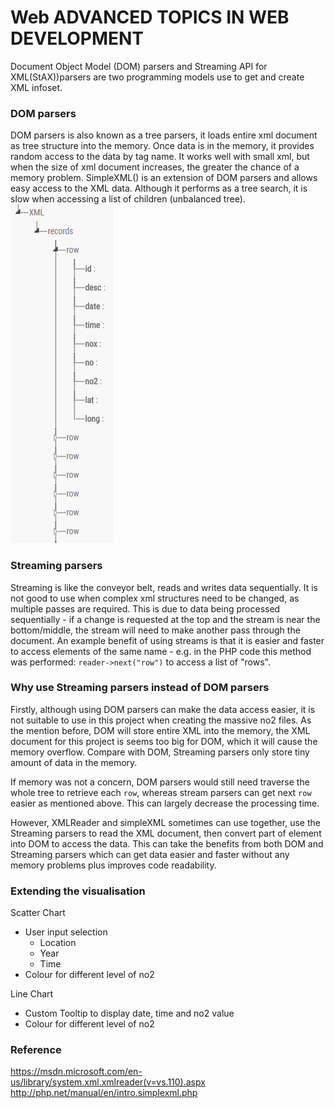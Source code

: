 # Web ADVANCED TOPICS IN WEB DEVELOPMENT
Document Object Model (DOM) parsers and Streaming API for XML(StAX))parsers are two programming models use to get and create XML infoset.

### DOM parsers
DOM parsers is also known as a tree parsers, it loads entire xml document as tree structure into the memory. Once data is in the memory, it provides random access to the data by tag name. It works well with small xml, but when the size of xml document increases, the greater the chance of a memory problem. SimpleXML() is an extension of DOM parsers and allows easy access to the XML data. Although it performs as a tree search, it is slow when accessing a list of children (unbalanced tree).<br>
![](image/image.png)

### Streaming parsers
Streaming is like the conveyor belt, reads and writes data sequentially. It is not good to use when complex xml structures need to be changed, as multiple passes are required. This is due to data being processed sequentially - if a change is requested at the top and the stream is near the bottom/middle, the stream will need to make another pass through the document.
An example benefit of using streams is that it is easier and faster to access elements of the same name - e.g. in the PHP code this method was performed: `reader->next("row")` to access a list of "rows".

### Why use Streaming parsers instead of DOM parsers
Firstly, although using DOM parsers can make the data access easier, it is not suitable to use in this project when creating the massive no2 files. As the mention before, DOM will store entire XML into the memory, the XML document for this project is seems too big for DOM, which it will cause the memory overflow. Compare with DOM, Streaming parsers only store tiny amount of data in the memory.

If memory was not a concern, DOM parsers would still need traverse the whole tree to retrieve each `row`, whereas stream parsers can get next `row` easier as mentioned above. This can largely decrease the processing time.

However, XMLReader and simpleXML sometimes can use together, use the Streaming parsers to read the XML document, then convert part of element into DOM to access the data. This can take the benefits from both DOM and Streaming parsers which can get data easier and faster without any memory problems plus improves code readability.

###  Extending the visualisation
Scatter Chart
- User input selection
  - Location
  - Year
  - Time
- Colour for different level of no2

Line Chart
- Custom Tooltip to display date, time and no2 value
- Colour for different level of no2

### Reference
https://msdn.microsoft.com/en-us/library/system.xml.xmlreader(v=vs.110).aspx
http://php.net/manual/en/intro.simplexml.php
